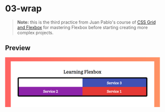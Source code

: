 # 03-wrap
> **Note:** this is the third practice from Juan Pablo's course of [CSS Grid and Flexbox](https://www.udemy.com/course/css-grid-y-flexbox-la-guia-definitiva-crea-10-proyectos/) for mastering Flexbox before starting creating more complex projects.

## Preview
![](../readme/03-wrap.png)